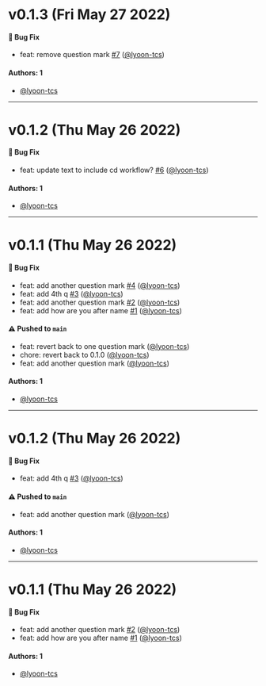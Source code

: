 # v0.1.3 (Fri May 27 2022)

#### 🐛 Bug Fix

- feat: remove question mark [#7](https://github.com/lyoon-tcs/auto-package-test/pull/7) ([@lyoon-tcs](https://github.com/lyoon-tcs))

#### Authors: 1

- [@lyoon-tcs](https://github.com/lyoon-tcs)

---

# v0.1.2 (Thu May 26 2022)

#### 🐛 Bug Fix

- feat: update text to include cd workflow? [#6](https://github.com/lyoon-tcs/auto-package-test/pull/6) ([@lyoon-tcs](https://github.com/lyoon-tcs))

#### Authors: 1

- [@lyoon-tcs](https://github.com/lyoon-tcs)

---

# v0.1.1 (Thu May 26 2022)

#### 🐛 Bug Fix

- feat: add another question mark [#4](https://github.com/lyoon-tcs/auto-package-test/pull/4) ([@lyoon-tcs](https://github.com/lyoon-tcs))
- feat: add 4th q [#3](https://github.com/lyoon-tcs/auto-package-test/pull/3) ([@lyoon-tcs](https://github.com/lyoon-tcs))
- feat: add another question mark [#2](https://github.com/lyoon-tcs/auto-package-test/pull/2) ([@lyoon-tcs](https://github.com/lyoon-tcs))
- feat: add how are you after name [#1](https://github.com/lyoon-tcs/auto-package-test/pull/1) ([@lyoon-tcs](https://github.com/lyoon-tcs))

#### ⚠️ Pushed to `main`

- feat: revert back to one question mark ([@lyoon-tcs](https://github.com/lyoon-tcs))
- chore: revert back to 0.1.0 ([@lyoon-tcs](https://github.com/lyoon-tcs))
- feat: add another question mark ([@lyoon-tcs](https://github.com/lyoon-tcs))

#### Authors: 1

- [@lyoon-tcs](https://github.com/lyoon-tcs)

---

# v0.1.2 (Thu May 26 2022)

#### 🐛 Bug Fix

- feat: add 4th q [#3](https://github.com/lyoon-tcs/auto-package-test/pull/3) ([@lyoon-tcs](https://github.com/lyoon-tcs))

#### ⚠️ Pushed to `main`

- feat: add another question mark ([@lyoon-tcs](https://github.com/lyoon-tcs))

#### Authors: 1

- [@lyoon-tcs](https://github.com/lyoon-tcs)

---

# v0.1.1 (Thu May 26 2022)

#### 🐛 Bug Fix

- feat: add another question mark [#2](https://github.com/lyoon-tcs/auto-package-test/pull/2) ([@lyoon-tcs](https://github.com/lyoon-tcs))
- feat: add how are you after name [#1](https://github.com/lyoon-tcs/auto-package-test/pull/1) ([@lyoon-tcs](https://github.com/lyoon-tcs))

#### Authors: 1

- [@lyoon-tcs](https://github.com/lyoon-tcs)
